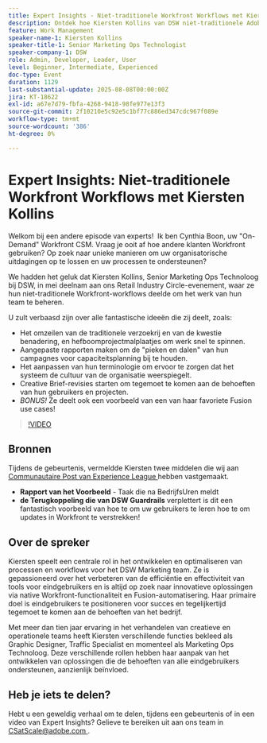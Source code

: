```yaml
---
title: Expert Insights - Niet-traditionele Workfront Workflows met Kiersten Kollins
description: Ontdek hoe Kiersten Kollins van DSW niet-traditionele Adobe Workfront-workflows, aangepaste rapportering en Fusion-automatisering gebruikt om marketingactiviteiten te optimaliseren en de efficiëntie van het team te verhogen.
feature: Work Management
speaker-name-1: Kiersten Kollins
speaker-title-1: Senior Marketing Ops Technologist
speaker-company-1: DSW
role: Admin, Developer, Leader, User
level: Beginner, Intermediate, Experienced
doc-type: Event
duration: 1129
last-substantial-update: 2025-08-08T00:00:00Z
jira: KT-18622
exl-id: a67e7d79-fbfa-4268-9418-98fe977e13f3
source-git-commit: 2f10210e5c92e5c1bf77c886ed347cdc967f089e
workflow-type: tm+mt
source-wordcount: '386'
ht-degree: 0%

---
```


# Expert Insights: Niet-traditionele Workfront Workflows met Kiersten Kollins

Welkom bij een andere episode van experts!  Ik ben Cynthia Boon, uw &quot;On-Demand&quot; Workfront CSM. Vraag je ooit af hoe andere klanten Workfront gebruiken? Op zoek naar unieke manieren om uw organisatorische uitdagingen op te lossen en uw processen te ondersteunen?  

We hadden het geluk dat Kiersten Kollins, Senior Marketing Ops Technoloog bij DSW, in mei deelnam aan ons Retail Industry Circle-evenement, waar ze hun niet-traditionele Workfront-workflows deelde om het werk van hun team te beheren.  

U zult verbaasd zijn over alle fantastische ideeën die zij deelt, zoals: 

* Het omzeilen van de traditionele verzoekrij en van de kwestie benadering, en hefboomprojectmalplaatjes om werk snel te spinnen. 
* Aangepaste rapporten maken om de &quot;pieken en dalen&quot; van hun campagnes voor capaciteitsplanning bij te houden. 
* Het aanpassen van hun terminologie om ervoor te zorgen dat het systeem de cultuur van de organisatie weerspiegelt. 
* Creative Brief-revisies starten om tegemoet te komen aan de behoeften van hun gebruikers en projecten. 
* *BONUS!* Ze deelt ook een voorbeeld van een van haar favoriete Fusion use cases!

>[!VIDEO](https://video.tv.adobe.com/v/3469900/?learn=on&enablevpops)

## Bronnen

Tijdens de gebeurtenis, vermeldde Kiersten twee middelen die wij aan [ Communautaire Post van Experience League ](https://experienceleaguecommunities.adobe.com/t5/workfront-discussions/video-august-2024-workfront-expert-insights-non-traditional/td-p/694315) hebben vastgemaakt.
* **Rapport van het Voorbeeld** - Taak die na BedrijfsUren meldt 
* **de Terugkoppeling die van DSW Guardrails** verplettert is dit een fantastisch voorbeeld van hoe te om uw gebruikers te leren hoe te om updates in Workfront te verstrekken! 

## Over de spreker 

Kiersten speelt een centrale rol in het ontwikkelen en optimaliseren van processen en workflows voor het DSW Marketing team. Ze is gepassioneerd over het verbeteren van de efficiëntie en effectiviteit van tools voor eindgebruikers en is altijd op zoek naar innovatieve oplossingen via native Workfront-functionaliteit en Fusion-automatisering. Haar primaire doel is eindgebruikers te positioneren voor succes en tegelijkertijd tegemoet te komen aan de behoeften van het bedrijf.   

Met meer dan tien jaar ervaring in het verhandelen van creatieve en operationele teams heeft Kiersten verschillende functies bekleed als Graphic Designer, Traffic Specialist en momenteel als Marketing Ops Technoloog. Deze verschillende rollen hebben haar aanpak van het ontwikkelen van oplossingen die de behoeften van alle eindgebruikers ondersteunen, aanzienlijk beïnvloed. 

## Heb je iets te delen?

Hebt u een geweldig verhaal om te delen, tijdens een gebeurtenis of in een video van Expert Insights? Gelieve te bereiken uit aan ons team in [ CSatScale@adobe.com ](mailto:CSatScale@adobe.com).
